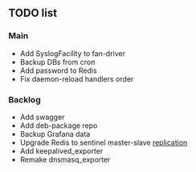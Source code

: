 ## TODO list

### Main

- Add SyslogFacility to fan-driver
- Backup DBs from cron
- Add password to Redis
- Fix daemon-reload handlers order

### Backlog

- Add swagger
- Add deb-package repo
- Backup Grafana data
- Upgrade Redis to sentinel master-slave [replication](https://rtfm.co.ua/redis-replikaciya-chast-2-master-slave-replikaciya-i-redis-sentinel/)
- Add keepalived_exporter
- Remake dnsmasq_exporter
